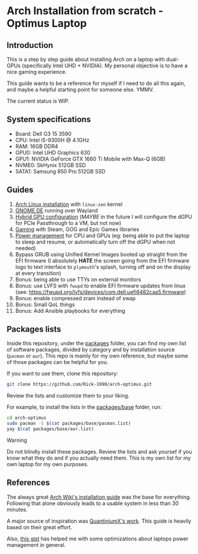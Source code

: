 # Arch Installation from scratch - Optimus Laptop

## Introduction

This is a step by step guide about installing Arch on a laptop with dual-GPUs
(specifically Intel UHD + NVIDIA).
My personal objective is to have a nice gaming experience.

This guide wants to be a reference for myself if I need to do all this
again, and maybe a helpful starting point for someone else. YMMV.

The current status is WIP. <!--TODO: update status when finished -->

## System specifications

- Board: Dell G3 15 3590
- CPU: Intel i5-9300H @ 4.1GHz
- RAM: 16GB DDR4
- GPU0: Intel UHD Graphics 630
- GPU1: NVIDIA GeForce GTX 1660 Ti Mobile with Max-Q (6GB)
- NVME0: SkHynix 512GB SSD
- SATA1: Samsung 850 Pro 512GB SSD

## Guides

1. [Arch Linux installation](docs/1.Arch_Linux_installation/)
with `linux-zen` kernel
2. [GNOME DE](docs/2.Gnome_DE) running over Wayland
3. [Hybrid GPU configuration](docs/3.Hybrid_GPU_Configuration) (*MAYBE* in the
  future I will configure the dGPU for PCIe Passthrough to a VM, but not now)
4. [Gaming](docs/4.Gaming) with Steam, GOG and Epic Games libraries
5. [Power management](docs/5.Power_management) for CPU and GPUs (eg: being able to
put the laptop to sleep and resume, or automatically turn off the dGPU when not needed)
6. Bypass GRUB using Unified Kernel Images booted up straight from the EFI firmware
(I absolutely **HATE** the screen going from the EFI firmware logo to text
interface to `plymouth`'s splash, turning off and on the display at every transition)
7. Bonus: being able to use TTYs on external monitors
8. Bonus: use LVFS with `fwupd` to enable EFI firmware updates from linux (see: https://fwupd.org/lvfs/devices/com.dell.uefi6482caa5.firmware)
9. Bonus: enable compressed zram instead of swap
10. Bonus: Small QoL things
11. Bonus: Add Ansible playbooks for everything

## Packages lists

Inside this repository, under the [packages](packages) folder, you can find my
own list of software packages, divided by category and by installation source
(`pacman` or `aur`). This repo is mainly for my own reference, but maybe some of
those packages can be helpful for you.

If you want to use them, clone this repository:

```bash
git clone https://github.com/Rick-1990/arch-optimus.git
```

Review the lists and customize them to your liking.

For example, to install the lists in the [packages/base](packages/base) folder, run:

```bash
cd arch-optimus
sudo pacman -S $(cat packages/base/pacman.list)
yay $(cat packages/base/aur.list)
```

> [!WARNING]
>
> Do not blindly install these packages. Review the lists and ask yoursef if
> you know what they do and if you actually need them.
> This is my own list for my own laptop for my own purposes.

## References

The always great [Arch Wiki's installation guide](https://wiki.archlinux.org/title/Installation_guide)
was the base for everything. Following that alone obviously leads to a usable
system in less than 30 minutes.

A major source of inspiration was [QuantiniumX's work](https://github.com/QuantiniumX/Guide-to-install-Arch-Linux).
This guide is heavily based on their great effort.

Also, [this gist](https://gist.github.com/LarryIsBetter/218fda4358565c431ba0e831665af3d1)
has helped me with some optimizations about laptops power management in general.
